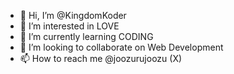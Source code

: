 - 👋 Hi, I’m @KingdomKoder
- 👀 I’m interested in LOVE
- 🌱 I’m currently learning CODING
- 💞️ I’m looking to collaborate on Web Development
- 📫 How to reach me @joozurujoozu (X)

<!---
KingdomKoder/KingdomKoder is a ✨ special ✨ repository because its `README.md` (this file) appears on your GitHub profile.
You can click the Preview link to take a look at your changes.
--->
